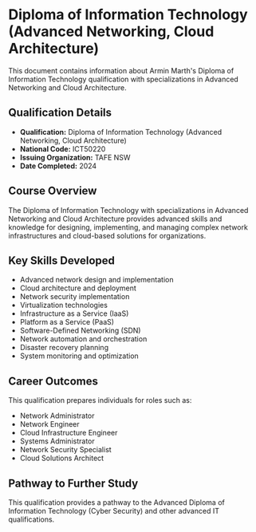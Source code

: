 # Diploma of Information Technology (Advanced Networking, Cloud Architecture)

This document contains information about Armin Marth's Diploma of Information Technology qualification with specializations in Advanced Networking and Cloud Architecture.

## Qualification Details
- **Qualification:** Diploma of Information Technology (Advanced Networking, Cloud Architecture)
- **National Code:** ICT50220
- **Issuing Organization:** TAFE NSW
- **Date Completed:** 2024

## Course Overview
The Diploma of Information Technology with specializations in Advanced Networking and Cloud Architecture provides advanced skills and knowledge for designing, implementing, and managing complex network infrastructures and cloud-based solutions for organizations.

## Key Skills Developed
- Advanced network design and implementation
- Cloud architecture and deployment
- Network security implementation
- Virtualization technologies
- Infrastructure as a Service (IaaS)
- Platform as a Service (PaaS)
- Software-Defined Networking (SDN)
- Network automation and orchestration
- Disaster recovery planning
- System monitoring and optimization

## Career Outcomes
This qualification prepares individuals for roles such as:
- Network Administrator
- Network Engineer
- Cloud Infrastructure Engineer
- Systems Administrator
- Network Security Specialist
- Cloud Solutions Architect

## Pathway to Further Study
This qualification provides a pathway to the Advanced Diploma of Information Technology (Cyber Security) and other advanced IT qualifications.
